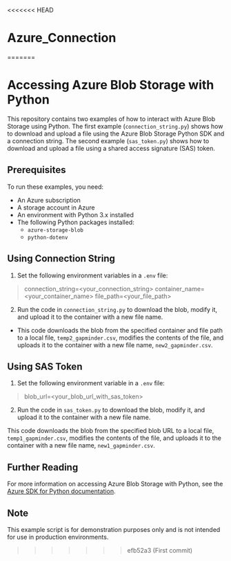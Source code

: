 <<<<<<< HEAD
# Azure_Connection
=======
# Accessing Azure Blob Storage with Python

This repository contains two examples of how to interact with Azure Blob Storage using Python. The first example (`connection_string.py`) shows how to download and upload a file using the Azure Blob Storage Python SDK and a connection string. The second example (`sas_token.py`) shows how to download and upload a file using a shared access signature (SAS) token.

## Prerequisites

To run these examples, you need:

- An Azure subscription
- A storage account in Azure
- An environment with Python 3.x installed
- The following Python packages installed:
  - `azure-storage-blob`
  - `python-dotenv`

## Using Connection String

1. Set the following environment variables in a `.env` file:

> connection_string=<your_connection_string>
> container_name=<your_container_name>
> file_path=<your_file_path>

2. Run the code in `connection_string.py` to download the blob, modify it, and upload it to the container with a new file name.

- This code downloads the blob from the specified container and file path to a local file, `temp2_gapminder.csv`, modifies the contents of the file, and uploads it to the container with a new file name, `new2_gapminder.csv`.

## Using SAS Token

1. Set the following environment variable in a `.env` file:

> blob_url=<your_blob_url_with_sas_token>

2. Run the code in `sas_token.py` to download the blob, modify it, and upload it to the container with a new file name.

This code downloads the blob from the specified blob URL to a local file, `temp1_gapminder.csv`, modifies the contents of the file, and uploads it to the container with a new file name, `new1_gapminder.csv`.

## Further Reading

For more information on accessing Azure Blob Storage with Python, see the [Azure SDK for Python documentation](https://docs.microsoft.com/en-us/azure/storage/blobs/storage-quickstart-blobs-python).


## Note

This example script is for demonstration purposes only and is not intended for use in production environments. 



>>>>>>> efb52a3 (First commit)
